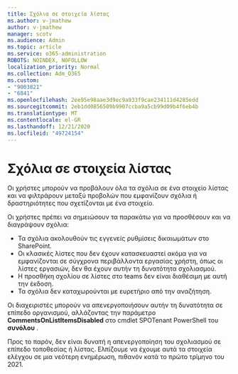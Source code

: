 ```yaml
---
title: Σχόλια σε στοιχεία λίστας
ms.author: v-jmathew
author: v-jmathew
manager: scotv
ms.audience: Admin
ms.topic: article
ms.service: o365-administration
ROBOTS: NOINDEX, NOFOLLOW
localization_priority: Normal
ms.collection: Adm_O365
ms.custom:
- "9003821"
- "6841"
ms.openlocfilehash: 2ee95e98aae3d9ec9a933f9cae234111d4285edd
ms.sourcegitcommit: 2eb1dd0856509b9907ccba9a5cb99d09b4f6eb4b
ms.translationtype: MT
ms.contentlocale: el-GR
ms.lasthandoff: 12/21/2020
ms.locfileid: "49724154"
---
```

# <a name="comments-on-list-items"></a>Σχόλια σε στοιχεία λίστας

Οι χρήστες μπορούν να προβάλουν όλα τα σχόλια σε ένα στοιχείο λίστας και να φιλτράρουν μεταξύ προβολών που εμφανίζουν σχόλια ή δραστηριότητες που σχετίζονται με ένα στοιχείο.

Οι χρήστες πρέπει να σημειώσουν τα παρακάτω για να προσθέσουν και να διαγράψουν σχόλια:

- Τα σχόλια ακολουθούν τις εγγενείς ρυθμίσεις δικαιωμάτων στο SharePoint.
- Οι κλασικές λίστες που δεν έχουν κατασκευαστεί ακόμα για να εμφανίζονται σε σύγχρονα περιβάλλοντα εργασίας χρήστη, όπως οι λίστες εργασιών, δεν θα έχουν αυτήν τη δυνατότητα σχολιασμού.
- Η προσθήκη σχολίου σε λίστες στο teams δεν είναι διαθέσιμη με αυτή την έκδοση.
- Τα σχόλια δεν καταχωρούνται με ευρετήριο από την αναζήτηση.

Οι διαχειριστές μπορούν να απενεργοποιήσουν αυτήν τη δυνατότητα σε επίπεδο οργανισμού, αλλάζοντας την παράμετρο **CommentsOnListItemsDisabled** στο cmdlet SPOTenant PowerShell του **συνόλου** .

Προς το παρόν, δεν είναι δυνατή η απενεργοποίηση του σχολιασμού σε επίπεδο τοποθεσίας ή λίστας. Ελπίζουμε να έχουμε αυτά τα στοιχεία ελέγχου σε μια νεότερη ενημέρωση, πιθανόν κατά το πρώτο τρίμηνο του 2021.
